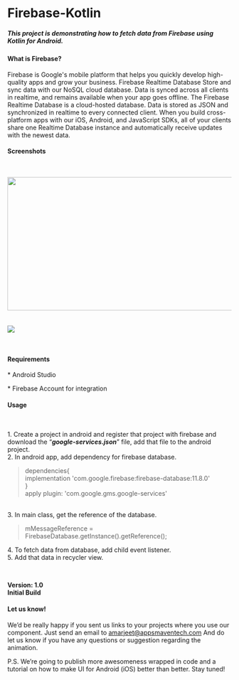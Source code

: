 <h1> Firebase-Kotlin</h1>


<h5>This project is demonstrating how to fetch data from Firebase using Kotlin for Android.</h5>

<h4>What is Firebase?</h4>
Firebase is Google's mobile platform that helps you quickly develop high-quality apps and grow your business. 
Firebase Realtime Database
Store and sync data with our NoSQL cloud database. Data is synced across all clients in realtime, and remains available when your app goes offline.
The Firebase Realtime Database is a cloud-hosted database. Data is stored as JSON and synchronized in realtime to every connected client. When you build cross-platform apps with our iOS, Android, and JavaScript SDKs, all of your clients share one Realtime Database instance and automatically receive updates with the newest data.


	
<h4>Screenshots</h4><br>
<p>
<img src="https://user-images.githubusercontent.com/38749215/63515232-f6f1de80-c507-11e9-8ab4-239ac2e4ad6f.PNG" height="300px" width="600px">
<br><br><br><img src="https://user-images.githubusercontent.com/38749215/63517907-8483fd00-c50d-11e9-9ad3-fc05be6fa1ad.PNG"></p><br>
<h4>Requirements</h4>
<p>* Android Studio</p>
<p>* Firebase Account for integration </p>
	
<h4>Usage</h4><br>
<p>
1. Create a project in android and register that project with firebase and download the <q><b><i>google-services.json</i></b></q> file, add that file to the android project.<br>
2. In android app, add dependency for firebase database.<br>
<blockquote>
	dependencies{<br> 
	implementation 'com.google.firebase:firebase-database:11.8.0'<br>
	}<br>
	apply plugin: 'com.google.gms.google-services'
	</blockquote><br>
3. In main class, get the reference of the database.<br>
<blockquote>
	  mMessageReference = FirebaseDatabase.getInstance().getReference();
</blockquote>
4. To fetch data from database, add child event listener.</br>
5. Add that data in recycler view.</p><br>
<p><strong>
Version: 1.0<br>
Initial Build</strong></p>

<h4>Let us know!</h4>
<p>
We’d be really happy if you sent us links to your projects where you use our component. Just send an email to <a href="amarjeet@appsmaventech.com">amarjeet@appsmaventech.com</a> And do let us know if you have any questions or suggestion regarding the animation.</p>
<p>
P.S. We’re going to publish more awesomeness wrapped in code and a tutorial on how to make UI for Android (iOS) better than better. Stay tuned!</p>
